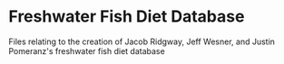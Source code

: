 # Freshwater Fish Diet Database
 Files relating to the creation of Jacob Ridgway, Jeff Wesner, and Justin Pomeranz's freshwater fish diet database
